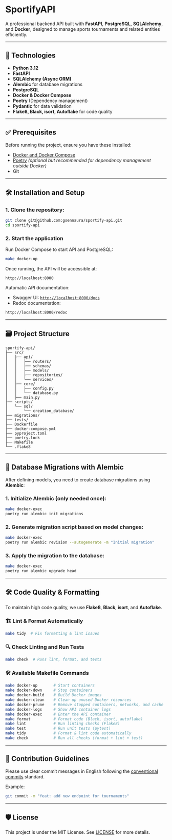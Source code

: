 # SportifyAPI

A professional backend API built with **FastAPI**, **PostgreSQL**, **SQLAlchemy**, and **Docker**, designed to manage sports tournaments and related entities efficiently.

---

## 🚀 Technologies

- **Python 3.12**
- **FastAPI**
- **SQLAlchemy (Async ORM)**
- **Alembic** for database migrations
- **PostgreSQL**
- **Docker & Docker Compose**
- **Poetry** (Dependency management)
- **Pydantic** for data validation
- **Flake8, Black, isort, Autoflake** for code quality

---

## ✅ Prerequisites

Before running the project, ensure you have these installed:

- [Docker and Docker Compose](https://docs.docker.com/get-docker/)
- [Poetry](https://python-poetry.org/docs/#installation) *(optional but recommended for dependency management outside Docker)*
- Git

---

## 🛠️ Installation and Setup

### 1\. Clone the repository:

```bash
git clone git@github.com:gsennaura/sportify-api.git
cd sportify-api
```

### 2\. Start the application

Run Docker Compose to start API and PostgreSQL:

```bash
make docker-up
```

Once running, the API will be accessible at:
```
http://localhost:8000
```

Automatic API documentation:
- Swagger UI: [`http://localhost:8000/docs`](http://localhost:8000/docs)
- Redoc documentation:
```
http://localhost:8000/redoc
```

---

## 🗃️ Project Structure

```
sportify-api/
├── src/
│   ├── api/
│   │   ├── routers/
│   │   ├── schemas/
│   │   ├── models/
│   │   ├── repositories/
│   │   └── services/
│   ├── core/
│   │   ├── config.py
│   │   └── database.py
│   ├── main.py
├── scripts/
│   └── sql/
│       └── creation_database/
├── migrations/
├── tests/
├── Dockerfile
├── docker-compose.yml
├── pyproject.toml
├── poetry.lock
├── Makefile
└── .flake8
```

---

## 📌 Database Migrations with Alembic

After defining models, you need to create database migrations using **Alembic**:

### 1\. Initialize Alembic (only needed once):
```bash
make docker-exec
poetry run alembic init migrations
```

### 2\. Generate migration script based on model changes:
```bash
make docker-exec
poetry run alembic revision --autogenerate -m "Initial migration"
```

### 3\. Apply the migration to the database:
```bash
make docker-exec
poetry run alembic upgrade head
```

---

## 🛠 Code Quality & Formatting

To maintain high code quality, we use **Flake8**, **Black**, **isort**, and **Autoflake**. 

### 🏗 **Lint & Format Automatically**

```bash
make tidy  # Fix formatting & lint issues
```

### 🔍 **Check Linting and Run Tests**

```bash
make check  # Runs lint, format, and tests
```

### 🛠 **Available Makefile Commands**

```bash
make docker-up       # Start containers
make docker-down     # Stop containers
make docker-build    # Build Docker images
make docker-clean    # Clean up unused Docker resources
make docker-prune    # Remove stopped containers, networks, and cache
make docker-logs     # Show API container logs
make docker-exec     # Enter the API container
make format          # Format code (Black, isort, autoflake)
make lint            # Run linting checks (Flake8)
make test            # Run unit tests (pytest)
make tidy            # Format & lint code automatically
make check           # Run all checks (format + lint + test)
```

---

## 📝 Contribution Guidelines

Please use clear commit messages in English following the [conventional commits](https://www.conventionalcommits.org/) standard.

Example:
```bash
git commit -m "feat: add new endpoint for tournaments"
```

---

## 🛡️ License

This project is under the MIT License. See [LICENSE](LICENSE) for more details.
